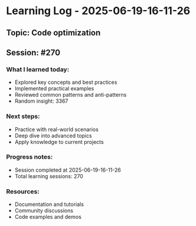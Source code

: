 # Learning Log - 2025-06-19-16-11-26

## Topic: Code optimization
## Session: #270

### What I learned today:
- Explored key concepts and best practices
- Implemented practical examples  
- Reviewed common patterns and anti-patterns
- Random insight: 3367

### Next steps:
- Practice with real-world scenarios
- Deep dive into advanced topics
- Apply knowledge to current projects

### Progress notes:
- Session completed at 2025-06-19-16-11-26
- Total learning sessions: 270

### Resources:
- Documentation and tutorials
- Community discussions
- Code examples and demos
